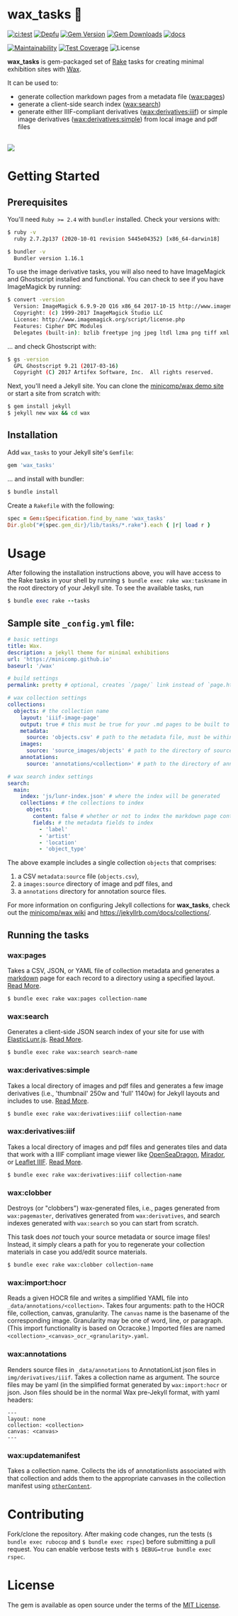 # wax_tasks 🐝
[![ci:test](https://github.com/minicomp/wax_tasks/actions/workflows/ci.yml/badge.svg)](https://github.com/minicomp/wax_tasks/actions/workflows/ci.yml) [![Depfu](https://badges.depfu.com/badges/6105c55b9634e74b1c27055b19bad8f0/overview.svg)](https://depfu.com/github/minicomp/wax_tasks?project_id=10548)
[![Gem Version](https://badge.fury.io/rb/wax_tasks.svg)](https://badge.fury.io/rb/wax_tasks)
[![Gem Downloads](https://img.shields.io/gem/dt/wax_tasks.svg?color=046d0b)](https://badge.fury.io/rb/wax_tasks)
[![docs](http://img.shields.io/badge/docs-rdoc.info-blue.svg?style=flat)](https://www.rubydoc.info/github/minicomp/wax_tasks/)

[![Maintainability](https://api.codeclimate.com/v1/badges/14408e7e962b9b84ec65/maintainability)](https://codeclimate.com/github/minicomp/wax_tasks/maintainability)
[![Test Coverage](https://api.codeclimate.com/v1/badges/14408e7e962b9b84ec65/test_coverage)](https://codeclimate.com/github/minicomp/wax_tasks/test_coverage)
![License](https://img.shields.io/github/license/minicomp/wax_tasks.svg?color=c6a1e0)

__wax_tasks__ is gem-packaged set of [Rake](https://ruby.github.io/rake/) tasks for creating minimal exhibition sites with [Wax](https://github.com/minicomp/wax/).

It can be used to:
- generate collection markdown pages from a metadata file ([wax:pages](#waxpages))
- generate a client-side search index ([wax:search](#waxsearch))
- generate either IIIF-compliant derivatives ([wax:derivatives:iiif](#waxderivativesiiif)) or simple image derivatives ([wax:derivatives:simple](#waxderivativessimple)) from local image and pdf files

<br>
<img src="https://raw.githubusercontent.com/minicomp/wiki/main/src/assets/wax_screen.gif?raw=true?raw=true"/>


# Getting Started

## Prerequisites

You'll need `Ruby >= 2.4` with `bundler` installed. Check your versions with:
```bash
$ ruby -v
  ruby 2.7.2p137 (2020-10-01 revision 5445e04352) [x86_64-darwin18]

$ bundler -v
  Bundler version 1.16.1
```

To use the image derivative tasks, you will also need to have ImageMagick and Ghostscript installed and functional. You can check to see if you have ImageMagick by running:
```bash
$ convert -version
  Version: ImageMagick 6.9.9-20 Q16 x86_64 2017-10-15 http://www.imagemagick.org
  Copyright: (c) 1999-2017 ImageMagick Studio LLC
  License: http://www.imagemagick.org/script/license.php
  Features: Cipher DPC Modules
  Delegates (built-in): bzlib freetype jng jpeg ltdl lzma png tiff xml zlib
```

... and check Ghostscript with:
```bash
$ gs -version
  GPL Ghostscript 9.21 (2017-03-16)
  Copyright (C) 2017 Artifex Software, Inc.  All rights reserved.
```

Next, you'll need a Jekyll site. You can clone the [minicomp/wax demo site](https://github.com/minicomp/wax/) or start a site from scratch with:

```sh
$ gem install jekyll
$ jekyll new wax && cd wax
```

## Installation

Add `wax_tasks` to your Jekyll site's `Gemfile`:

```ruby
gem 'wax_tasks'
```

... and install with bundler:

```bash
$ bundle install
```

Create a `Rakefile` with the following:
```ruby
spec = Gem::Specification.find_by_name 'wax_tasks'
Dir.glob("#{spec.gem_dir}/lib/tasks/*.rake").each { |r| load r }
```

# Usage

After following the installation instructions above, you will have access to the Rake tasks in your shell by running `$ bundle exec rake wax:taskname` in the root directory of your Jekyll site.
To see the available tasks, run

```ruby
$ bundle exec rake --tasks
```

## Sample site `_config.yml` file:

```yaml
# basic settings
title: Wax.
description: a jekyll theme for minimal exhibitions
url: 'https://minicomp.github.io'
baseurl: '/wax'

# build settings
permalink: pretty # optional, creates `/page/` link instead of `page.html` links

# wax collection settings
collections:
  objects: # the collection name
    layout: 'iiif-image-page'
    output: true # this must be true for your .md pages to be built to html!
    metadata:
      source: 'objects.csv' # path to the metadata file, must be within '_data'
    images:
      source: 'source_images/objects' # path to the directory of source images, must be within '_data'
    annotations:
      source: 'annotations/<collection>' # path to the directory of annotations for a collection within `_data`

# wax search index settings
search:
  main:
    index: 'js/lunr-index.json' # where the index will be generated
    collections: # the collections to index
      objects:
        content: false # whether or not to index the markdown page content (below the YAML)
        fields: # the metadata fields to index
          - 'label'
          - 'artist'
          - 'location'
          - 'object_type'
```

The above example includes a single collection `objects` that comprises:
1. a CSV `metadata:source` file (`objects.csv`),
2. a `images:source` directory of image and pdf files, and
3. a `annotations` directory for annotation source files.

For more information on configuring Jekyll collections for __wax_tasks__, check out the [minicomp/wax wiki](https://minicomp.github.io/wiki/#/wax/) and <https://jekyllrb.com/docs/collections/>.

## Running the tasks

### wax:pages

Takes a CSV, JSON, or YAML file of collection metadata and generates a [markdown](https://daringfireball.net/projects/markdown/syntax) page for each record to a directory using a specified layout. [Read More](#TODO).

`$ bundle exec rake wax:pages collection-name`

### wax:search

Generates a client-side JSON search index of your site for use with [ElasticLunr.js](http://elasticlunr.com/). [Read More](#TODO).

`$ bundle exec rake wax:search search-name`


### wax:derivatives:simple

Takes a local directory of images and pdf files and generates a few image derivatives (i.e., 'thumbnail' 250w and 'full' 1140w) for Jekyll layouts and includes to use. [Read More](#TODO).

`$ bundle exec rake wax:derivatives:iiif collection-name`

### wax:derivatives:iiif

Takes a local directory of images and pdf files and generates tiles and data that work with a IIIF compliant image viewer like [OpenSeaDragon](https://openseadragon.github.io/), [Mirador](http://projectmirador.org/), or [Leaflet IIIF](https://github.com/mejackreed/Leaflet-IIIF). [Read More](#TODO).

`$ bundle exec rake wax:derivatives:iiif collection-name`

### wax:clobber

Destroys (or "clobbers") wax-generated files, i.e., pages generated from `wax:pagemaster`, derivatives generated from `wax:derivatives`, and search indexes generated with `wax:search` so you can start from scratch.

This task does *not* touch your source metadata or source image files! Instead, it simply clears a path for you to regenerate your collection materials in case you add/edit source materials.

`$ bundle exec rake wax:clobber collection-name`

### wax:import:hocr

Reads a given HOCR file and writes a simplified YAML file into ```_data/annotations/<collection>```. Takes four arguments: path to the HOCR file, collection, canvas, granularity. The ```canvas``` name is the basename of the corresponding image. Granularity may be one of word, line, or paragraph. (This import functionality is based on Ocracoke.) Imported files are named ```<collection>_<canvas>_ocr_<granularity>.yaml```.

### wax:annotations

Renders source files in ```_data/annotations``` to AnnotationList json files in ```img/derivatives/iiif```. Takes a collection name as argument. The source files may be yaml (in the simplified format generated by ```wax:import:hocr``` or json. Json files should be in the normal Wax pre-Jekyll format, with yaml headers:

```
---
layout: none
collection: <collection>
canvas: <canvas>
---
```

### wax:updatemanifest

Takes a collection name. Collects the ids of annotationlists associated with that collection and adds them to the appropriate canvases in the collection manifest using [```otherContent```](https://iiif.io/api/presentation/2.1/#canvas).

# Contributing

Fork/clone the repository. After making code changes, run the tests (`$ bundle exec rubocop` and `$ bundle exec rspec`) before submitting a pull request. You can enable verbose tests with `$ DEBUG=true bundle exec rspec`.

# License

The gem is available as open source under the terms of the [MIT License](LICENSE).

